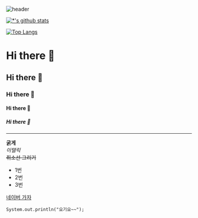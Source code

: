 ![header](https://capsule-render.vercel.app/api?type=shark&color=auto&height=300&section=header&text=깃허브%20특강&fontSize=90)

[![*'s github stats](https://github-readme-stats.vercel.app/api?username=parkwonjun2)](https://github.com/parkwonjun2)

[![Top Langs](https://github-readme-stats.vercel.app/api/top-langs/?username=parkwonjun2)](https://github.com/parkwonjun2/github-readme-stats)


# Hi there 👋
## Hi there 👋
### Hi there 👋
#### Hi there 👋
##### Hi there 👋

---
**굵게**<br>
 *이탤릭*<br>
 ~~취소선 그리기~~<br>
 * 1번
 * 2번
 * 3번
 
 [네이버 가자](http://naver.com)
 
 ```
 System.out.println("요기요~~");
 ```

 
